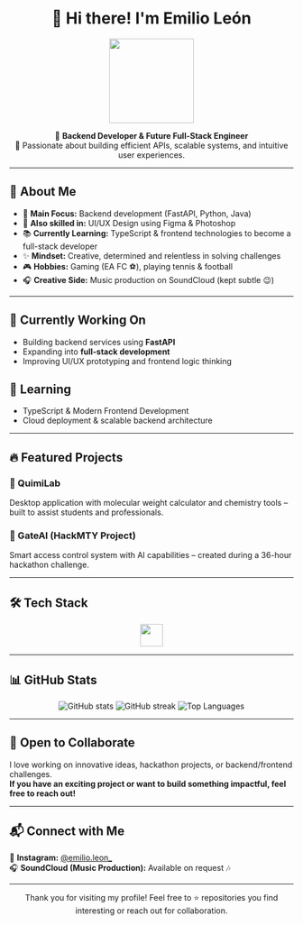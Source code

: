 <h1 align="center">👋 Hi there! I'm Emilio León</h1>

<p align="center">
  <img src="https://media.tenor.com/WcsxzKMRNv8AAAAj/star-wars-robot.gif" width="150"/>
</p>

<p align="center">🎯 <strong>Backend Developer & Future Full-Stack Engineer</strong><br>
🚀 Passionate about building efficient APIs, scalable systems, and intuitive user experiences.</p>

<hr>

<h2>🌟 About Me</h2>
<ul>
  <li>🔧 <strong>Main Focus:</strong> Backend development (FastAPI, Python, Java)</li>
  <li>🎨 <strong>Also skilled in:</strong> UI/UX Design using Figma & Photoshop</li>
  <li>📚 <strong>Currently Learning:</strong> TypeScript & frontend technologies to become a full-stack developer</li>
  <li>✨ <strong>Mindset:</strong> Creative, determined and relentless in solving challenges</li>
  <li>🎮 <strong>Hobbies:</strong> Gaming (EA FC ⚽), playing tennis & football</li>
  <li>🎧 <strong>Creative Side:</strong> Music production on SoundCloud (kept subtle 😉)</li>
</ul>

<hr>

<h2>🚀 Currently Working On</h2>
<ul>
  <li>Building backend services using <strong>FastAPI</strong></li>
  <li>Expanding into <strong>full-stack development</strong></li>
  <li>Improving UI/UX prototyping and frontend logic thinking</li>
</ul>

<h2>🧠 Learning</h2>
<ul>
  <li>TypeScript & Modern Frontend Development</li>
  <li>Cloud deployment & scalable backend architecture</li>
</ul>

<hr>

<h2>🔥 Featured Projects</h2>

<h3>🧪 QuimiLab</h3>
<p>Desktop application with molecular weight calculator and chemistry tools – built to assist students and professionals.</p>

<h3>🤖 GateAI (HackMTY Project)</h3>
<p>Smart access control system with AI capabilities – created during a 36-hour hackathon challenge.</p>

<hr>

<h2>🛠 Tech Stack</h2>
<div align="center">
  <img src="https://skillicons.dev/icons?i=python,java,fastapi,typescript,figma,ps" height="40"/>
</div>

<hr>

<h2>📊 GitHub Stats</h2>
<p align="center">
  <img src="https://github-readme-stats.vercel.app/api?username=EmilioLeon&show_icons=true&theme=default" alt="GitHub stats" />
  <img src="https://streak-stats.demolab.com?user=EmilioLeon&theme=default" alt="GitHub streak" />
  <img src="https://github-readme-stats.vercel.app/api/top-langs/?username=EmilioLeon&layout=compact" alt="Top Languages" />
</p>

<hr>

<h2>🤝 Open to Collaborate</h2>
<p>I love working on innovative ideas, hackathon projects, or backend/frontend challenges.<br>
<strong>If you have an exciting project or want to build something impactful, feel free to reach out!</strong></p>

<hr>

<h2>📬 Connect with Me</h2>
<p>📸 <strong>Instagram:</strong> <a href="https://instagram.com/emilio.leon_">@emilio.leon_</a><br>
🎧 <strong>SoundCloud (Music Production):</strong> Available on request 🎶</p>

<hr>

<p align="center">Thank you for visiting my profile! Feel free to ⭐ repositories you find interesting or reach out for collaboration.</p>
